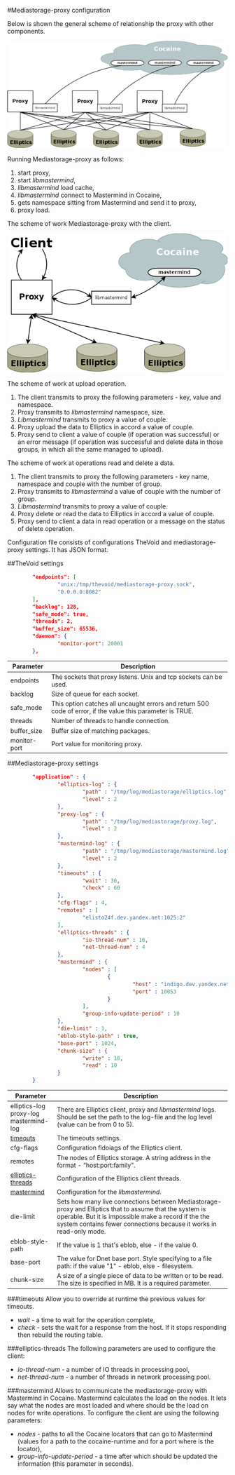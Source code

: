 #Mediastorage-proxy сonfiguration 

Below is shown the general scheme of relationship the proxy with other components.

![general scheme of work](general_scheme.png)

Running Mediastorage-proxy as follows:

1. start proxy,
2. start *libmastermind*,
3. *libmastermind* load cache,
4. *libmastermind* connect to Mastermind in Cocaine,
5. gets namespace sitting from Mastermind and send it to proxy,
6. proxy load.

The scheme of work Mediastorage-proxy with the client.

![scheme of work](work_scheme.png)

The scheme of work at upload operation.

1. The client transmits to proxy the following parameters - key, value and namespace.
2. Proxy transmits to *libmastermind* namespace, size.
3. *Libmastermind* transmits to proxy a value of couple.
4. Proxy upload the data to Elliptics in accord a value of couple.
5. Proxy send to client a value of couple (if operation was successful) or an error message (if operation was successful and delete data in those groups, in which all the same managed to upload). 

The scheme of work at operations read and delete a data.

1. The client transmits to proxy the following parameters - key name, namespace and couple with the number of group.
2. Proxy transmits to *libmastermind* a value of couple with the number of group.
3. *Libmastermind* transmits to proxy a value of couple.
4. Proxy delete or read the data to Elliptics in accord a value of couple.
5. Proxy send to client a data in read operation or a message on the status of delete operation.

Configuration file consists of configurations TheVoid and mediastorage-proxy settings. It has JSON format.


##TheVoid settings
```json
        "endpoints": [
                "unix:/tmp/thevoid/mediastorage-proxy.sock",
                "0.0.0.0:8082"
        ],
        "backlog": 128,
        "safe_mode": true,
        "threads": 2,
        "buffer_size": 65536,
        "daemon": {
                "monitor-port": 20001
        },
```
| Parameter | Description |
|-----------|-------------|
| endpoints | The sockets that proxy listens. Unix and tcp sockets can be used. |
| backlog | Size of queue for each socket. |
| safe_mode | This option catches all uncaught errors and return 500 code of error, if the value this parameter is TRUE. |
| threads | Number of threads to handle connection. |
| buffer_size | Buffer size of matching packages. |
| monitor-port | Port value for monitoring proxy. |
##Mediastorage-proxy settings
```json
		"application" : {
                "elliptics-log" : { 
                        "path" : "/tmp/log/mediastorage/elliptics.log", 
                        "level" : 2
                },
                "proxy-log" : {   
                        "path" : "/tmp/log/mediastorage/proxy.log", 
                        "level" : 2 
                },
                "mastermind-log" : { 
                        "path" : "/tmp/log/mediastorage/mastermind.log", 
                        "level" : 2 
                },
                "timeouts" : {  
                        "wait" : 30, 
                        "check" : 60 
                },
                "cfg-flags" : 4, 
                "remotes" : [ 
                        "elisto24f.dev.yandex.net:1025:2"   
                ],
                "elliptics-threads" : {  
                        "io-thread-num" : 16, 
                        "net-thread-num" : 4  
                },
                "mastermind" : { 
                        "nodes" : [    
                                {
                                        "host" : "indigo.dev.yandex.net",   
                                        "port" : 10053  
                                }
                        ],
                        "group-info-update-period" : 10  
                },
                "die-limit" : 1, 
                "eblob-style-path" : true,
                "base-port" : 1024,
                "chunk-size" : { 
                        "write" : 10, 
                        "read" : 10
                }
        }
```
| Parameter | Description |
|---------------|-------------|
| elliptics-log </br> proxy-log  </br> mastermind-log | There are Elliptics client, proxy and *libmastermind* logs. Should be set the path to the log-file and the log level (value can be from 0 to 5). |
| [timeouts](#timeouts) | The timeouts settings. |
| cfg-flags | Configuration fldoiags of the Elliptics client. |
| remotes | The nodes of Elliptics storage. A string address in the format - “host:port:family". |
| [elliptics-threads](#elliptics-threads) | Configuration of the Elliptics client threads.  |
| [mastermind](#mastermind) | Configuration for the *libmastermind*. |
| die-limit | Sets how many live connections between Mediastorage-proxy and Elliptics that to assume that the system is operable. But it is impossible make a record if the the system contains fewer connections because it works in read-only mode. |
| eblob-style-path | If the value is 1 that's eblob, else - if the value 0. |
| base-port | The value for Dnet base port. Style specifying to a file path: if the value "1" - eblob, else - filesystem. |
| chunk-size | A size of a single piece of data to be written or to be read. The size is specified in MB. It is a required parameter. |

###timeouts
Allow you to override at runtime the previous values for timeouts.
* *wait* - a time to wait for the operation complete,
* *check* - sets the wait for a response from the host. If it stops responding then rebuild the routing table.

###elliptics-threads
The following parameters are used to configure the client:
* *io-thread-num* -  a number of IO threads in processing pool,
* *net-thread-num* - a number of threads in network processing pool.

###mastermind
Allows to communicate the mediastorage-proxy with Mastermind in Cocaine. Mastermind calculates the load on the nodes.  It lets say what the nodes are most loaded and where should be the load on nodes for write operations. To configure the client are using the following parameters:
* *nodes* - paths to all the Cocaine locators that can go to Mastermind (values for a path to the cocaine-runtime and for a port where is the locator),
* *group-info-update-period* - a time after which should be updated the information (this parameter in seconds).
